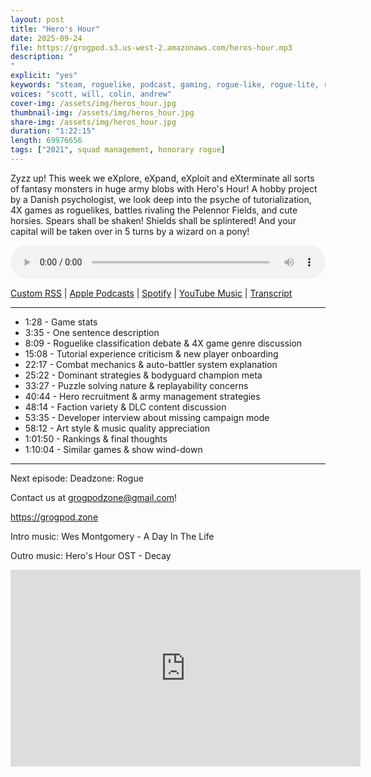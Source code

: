```yaml
---
layout: post
title: "Hero's Hour"
date: 2025-09-24
file: https://grogpod.s3.us-west-2.amazonaws.com/heros-hour.mp3
description: "
"
explicit: "yes" 
keywords: "steam, roguelike, podcast, gaming, rogue-like, rogue-lite, roguelite, hero's hour, 4x, heroes of might and magic"
voices: "scott, will, colin, andrew"
cover-img: /assets/img/heros_hour.jpg
thumbnail-img: /assets/img/heros_hour.jpg
share-img: /assets/img/heros_hour.jpg
duration: "1:22:15"
length: 69976656   
tags: ["2021", squad management, honorary rogue]
---
```


Zyzz up! This week we eXplore, eXpand, eXploit and eXterminate all sorts of fantasy monsters in huge army blobs with Hero's Hour! A hobby project by a Danish psychologist, we look deep into the psyche of tutorialization, 4X games as roguelikes, battles rivaling the Pelennor Fields, and cute horsies. Spears shall be shaken! Shields shall be splintered! And your capital will be taken over in 5 turns by a wizard on a pony! 

<div class="container">
  <audio controls style="width: 100%;">
    <source src="https://grogpod.s3.us-west-2.amazonaws.com/heros-hour.mp3">
  </audio>
</div>

[Custom RSS](https://grogpod.zone/feed.xml) | [Apple Podcasts](https://podcasts.apple.com/us/podcast/heros-hour/id1650474911?i=1000728163570) | [Spotify](https://open.spotify.com/episode/4bLfjBGYT0Jx3ly1azBVLg) | [YouTube Music](https://music.youtube.com/playlist?list=PL-ShOmyMvd4jYFChE6tgj0JYG8RKK4xe0) | [Transcript](https://github.com/ScottBurger/going_rogue_podcast/blob/master/docs/transcripts/king-is-watching.txt)

---
* 1:28 - Game stats
* 3:35 - One sentence description
* 8:09 - Roguelike classification debate & 4X game genre discussion
* 15:08 - Tutorial experience criticism & new player onboarding
* 22:17 - Combat mechanics & auto-battler system explanation
* 25:22 - Dominant strategies & bodyguard champion meta
* 33:27 - Puzzle solving nature & replayability concerns
* 40:44 - Hero recruitment & army management strategies
* 48:14 - Faction variety & DLC content discussion
* 53:35 - Developer interview about missing campaign mode
* 58:12 - Art style & music quality appreciation
* 1:01:50 - Rankings & final thoughts
* 1:10:04 - Similar games & show wind-down
  
---

Next episode: Deadzone: Rogue

Contact us at grogpodzone@gmail.com!

https://grogpod.zone

Intro music: Wes Montgomery - A Day In The Life

Outro music: Hero's Hour OST - Decay


<div class="embed-responsive embed-responsive-16by9">
<iframe width="560" height="315" src="https://www.youtube.com/embed/-_-Pp7BAP1s" title="YouTube video player" frameborder="0" allow="accelerometer; autoplay; clipboard-write; encrypted-media; gyroscope; picture-in-picture" allowfullscreen></iframe>
</div>
